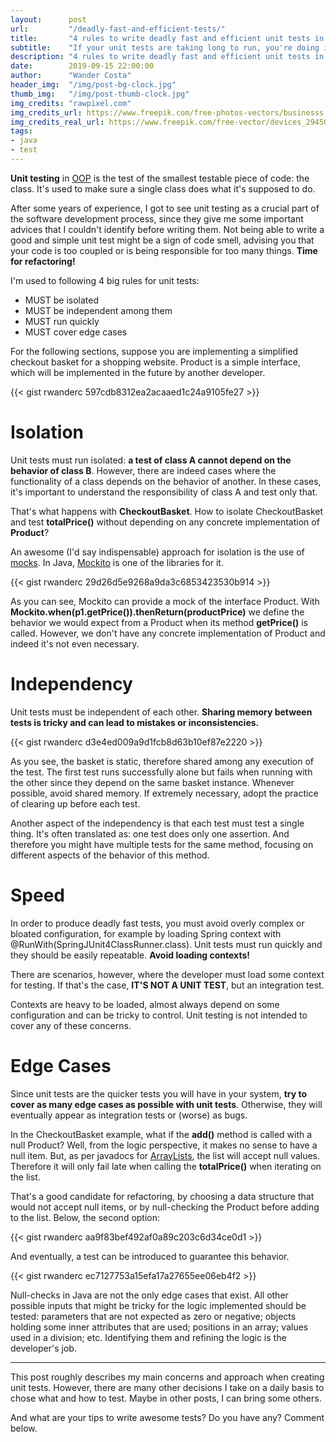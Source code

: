 ```yaml
---
layout:      post
url:         "/deadly-fast-and-efficient-tests/"
title:       "4 rules to write deadly fast and efficient unit tests in Java with Mockito"
subtitle:    "If your unit tests are taking long to run, you're doing it wrong!"
description: "4 rules to write deadly fast and efficient unit tests in Java with Mockito"
date:        2019-09-15 22:00:00
author:      "Wander Costa"
header_img:  "/img/post-bg-clock.jpg"
thumb_img:   "/img/post-thumb-clock.jpg"
img_credits: "rawpixel.com"
img_credits_url: https://www.freepik.com/free-photos-vectors/businesss
img_credits_real_url: https://www.freepik.com/free-vector/devices_2945063.htm#page=1&query=clock&position=1
tags:
- java
- test
---
```


**Unit testing** in [OOP][OOP] is the test of the smallest testable piece of code: the class. It's used to make sure a single class does what it's supposed to do.

After some years of experience, I got to see unit testing as a crucial part of the software development process, since they give me some important advices that I couldn't identify before writing them. Not being able to write a good and simple unit test might be a sign of code smell, advising you that your code is too coupled or is being responsible for too many things. **Time for refactoring!**

I'm used to following 4 big rules for unit tests:
- MUST be isolated
- MUST be independent among them
- MUST run quickly
- MUST cover edge cases

For the following sections, suppose you are implementing a simplified checkout basket for a shopping website. Product is a simple interface, which will be implemented in the future by another developer.

{{< gist rwanderc 597cdb8312ea2acaaed1c24a9105fe27 >}}


# Isolation

Unit tests must run isolated: **a test of class A cannot depend on the behavior of class B**. However, there are indeed cases where the functionality of a class depends on the behavior of another. In these cases, it's important to understand the responsibility of class A and test only that.

That's what happens with **CheckoutBasket**. How to isolate CheckoutBasket and test **totalPrice()** without depending on any concrete implementation of **Product**?

An awesome (I'd say indispensable) approach for isolation is the use of [mocks](mocks). In Java, [Mockito](mockito) is one of the libraries for it.

{{< gist rwanderc 29d26d5e9268a9da3c6853423530b914 >}}

As you can see, Mockito can provide a mock of the interface Product. With **Mockito.when(p1.getPrice()).thenReturn(productPrice)** we define the behavior we would expect from a Product when its method **getPrice()** is called. However, we don't have any concrete implementation of Product and indeed it's not even necessary.


# Independency

Unit tests must be independent of each other. **Sharing memory between tests is tricky and can lead to mistakes or inconsistencies.**

{{< gist rwanderc d3e4ed009a9d1fcb8d63b10ef87e2220 >}}

As you see, the basket is static, therefore shared among any execution of the test. The first test runs successfully alone but fails when running with the other since they depend on the same basket instance. Whenever possible, avoid shared memory. If extremely necessary, adopt the practice of clearing up before each test.

Another aspect of the independency is that each test must test a single thing. It's often translated as: one test does only one assertion. And therefore you might have multiple tests for the same method, focusing on different aspects of the behavior of this method.


# Speed

In order to produce deadly fast tests, you must avoid overly complex or bloated configuration, for example by loading Spring context with @RunWith(SpringJUnit4ClassRunner.class). Unit tests must run quickly and they should be easily repeatable. **Avoid loading contexts!**

There are scenarios, however, where the developer must load some context for testing. If that's the case, **IT'S NOT A UNIT TEST**, but an integration test.

Contexts are heavy to be loaded, almost always depend on some configuration and can be tricky to control. Unit testing is not intended to cover any of these concerns.


# Edge Cases

Since unit tests are the quicker tests you will have in your system, **try to cover as many edge cases as possible with unit tests**. Otherwise, they will eventually appear as integration tests or (worse) as bugs.

In the CheckoutBasket example, what if the **add()** method is called with a null Product? Well, from the logic perspective, it makes no sense to have a null item. But, as per javadocs for [ArrayLists](arraylist), the list will accept null values. Therefore it will only fail late when calling the **totalPrice()** when iterating on the list.

That's a good candidate for refactoring, by choosing a data structure that would not accept null items, or by null-checking the Product before adding to the list. Below, the second option:

{{< gist rwanderc aa9f83bef492af0a89c203c6d34ce0d1 >}}

And eventually, a test can be introduced to guarantee this behavior.

{{< gist rwanderc ec7127753a15efa17a27655ee06eb4f2 >}}

Null-checks in Java are not the only edge cases that exist. All other possible inputs that might be tricky for the logic implemented should be tested: parameters that are not expected as zero or negative; objects holding some inner attributes that are used; positions in an array; values used in a division; etc. Identifying them and refining the logic is the developer's job.



<hr>

This post roughly describes my main concerns and approach when creating unit tests. However, there are many other decisions I take on a daily basis to chose what and how to test. Maybe in other posts, I can bring some others.

And what are your tips to write awesome tests? Do you have any? Comment below.


[oop]:https://en.wikipedia.org/wiki/Object-oriented_programming
[mocks]:https://en.wikipedia.org/wiki/Mock_object
[mockito]:https://site.mockito.org/
[arraylist]:https://docs.oracle.com/javase/8/docs/api/java/util/ArrayList.html